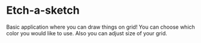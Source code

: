 # Etch-a-sketch
Basic application where you can draw things on grid! You can choose which color you would like to use. Also you can adjust size of your grid.